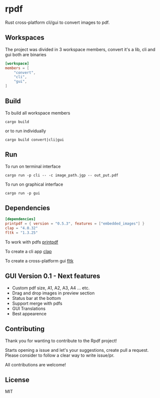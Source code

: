 # rpdf
Rust cross-platform cli/gui to convert images to pdf.

## Workspaces
The project was divided in 3 workspace members,
convert it's a lib, cli and gui both are binaries
```toml
[workspace]
members = [
    "convert",
    "cli",
    "gui",
]
```

## Build
To build all workspace members
```shell
cargo build 
```
or to run individually
```shell
cargo build convert|cli|gui
```

## Run
To run on terminal interface
```shell
cargo run -p cli -- -c image_path.jgp -- out_put.pdf
```

To run on graphical interface
```shell
cargo run -p gui
```
## Dependencies

```toml
[dependencies]
printpdf = { version = "0.5.3", features = ["embedded_images"] }
clap = "4.0.32"
fltk = "1.3.25"
```

To work with pdfs [printpdf](https://github.com/fschutt/printpdf)

To create a cli app [clap](https://github.com/clap-rs/clap)

To create a cross-platform gui [fltk](https://github.com/fltk-rs/fltk-rs)

## GUI Version 0.1 - Next features
- Custom pdf size, A1, A2, A3, A4 ... etc.
- Drag and drop images in preview section
- Status bar at the bottom
- Support merge with pdfs
- GUI Translations
- Best appearence

## Contributing

Thank you for wanting to contribute to the Rpdf project!

Starts opening a issue and let's your suggestions, create pull a request.
Please consider to follow a clear way to write issue/pr.

All contributions are welcome!

## License

MIT
